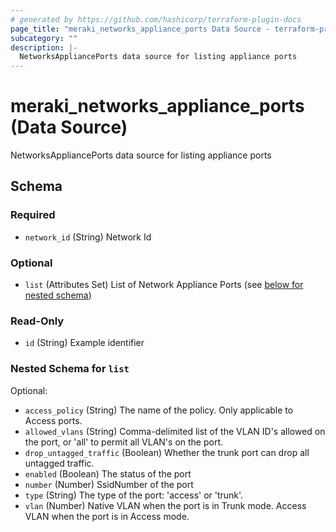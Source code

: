 ```yaml
---
# generated by https://github.com/hashicorp/terraform-plugin-docs
page_title: "meraki_networks_appliance_ports Data Source - terraform-provider-meraki"
subcategory: ""
description: |-
  NetworksAppliancePorts data source for listing appliance ports
---
```


# meraki_networks_appliance_ports (Data Source)

NetworksAppliancePorts data source for listing appliance ports



<!-- schema generated by tfplugindocs -->
## Schema

### Required

- `network_id` (String) Network Id

### Optional

- `list` (Attributes Set) List of Network Appliance Ports (see [below for nested schema](#nestedatt--list))

### Read-Only

- `id` (String) Example identifier

<a id="nestedatt--list"></a>
### Nested Schema for `list`

Optional:

- `access_policy` (String) The name of the policy. Only applicable to Access ports.
- `allowed_vlans` (String) Comma-delimited list of the VLAN ID's allowed on the port, or 'all' to permit all VLAN's on the port.
- `drop_untagged_traffic` (Boolean) Whether the trunk port can drop all untagged traffic.
- `enabled` (Boolean) The status of the port
- `number` (Number) SsidNumber of the port
- `type` (String) The type of the port: 'access' or 'trunk'.
- `vlan` (Number) Native VLAN when the port is in Trunk mode. Access VLAN when the port is in Access mode.
